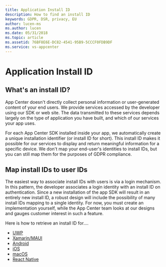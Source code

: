 ```yaml
---
title: Application Install ID 
description: How to find an install ID 
keywords: GDPR, DSR, privacy, EU
author: lucen-ms
ms.author: lucen
ms.date: 05/31/2018 
ms.topic: article 
ms.assetid: 76BF8E6E-DC82-4541-95B9-5CCCF0FDB9DF
ms.service: vs-appcenter
---
```


# Application Install ID
## What's an install ID?
App Center doesn't directly collect personal information or user-generated content of your end users. We provide services accessed by the developer using our SDK or web site. The data transmitted to these services depends largely on the type of application you have built, and which of our services your app uses.

For each App Center SDK installed inside your app, we automatically create a unique installation identifier (or install ID for short). This install ID makes it possible for our services to display and return meaningful information for a specific device. We don't map your end-user's identities to install IDs, but you can still map them for the purposes of GDPR compliance.

## Map install IDs to user IDs
The easiest way to associate install IDs with users is via a login mechanism. In this pattern, the developer associates a login identity with an install ID on authentication. Since a new installation of the app SDK will result in an entirely new install ID, a robust design will include the possibility of many install IDs mapping to a single identity. For now, you must create an implementation yourself, while the App Center team looks at our designs and gauges customer interest in such a feature.

Here is how to retrieve an install ID for....
* [UWP](/appcenter/sdk/other-apis/uwp#identify-installations)
* [Xamarin/MAUI](/appcenter/sdk/other-apis/xamarin#identify-installations)
* [Android](/appcenter/sdk/other-apis/android#identify-installations)
* [iOS](/appcenter/sdk/other-apis/ios#identify-installations)
* [macOS](/appcenter/sdk/other-apis/macos#identify-installations)
* [React Native](/appcenter/sdk/other-apis/react-native#identify-installations)

